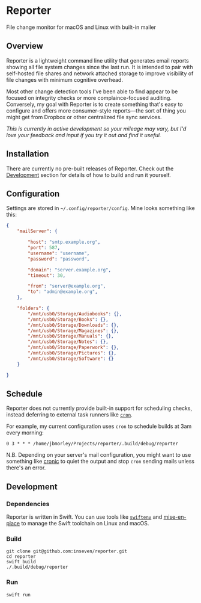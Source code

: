 # Reporter

File change monitor for macOS and Linux with built-in mailer

## Overview

Reporter is a lightweight command line utility that generates email reports showing all file system changes since the last run. It is intended to pair with self-hosted file shares and network attached storage to improve visibility of file changes with minimum cognitive overhead.

Most other change detection tools I've been able to find appear to be focused on integrity checks or more complaince-focused auditing. Conversely, my goal with Reporter is to create something that's easy to configure and offers more consumer-style reports—the sort of thing you might get from Dropbox or other centralized file sync services.

_This is currently in active development so your mileage may vary, but I'd love your feedback and input if you try it out and find it useful._

## Installation

There are currently no pre-built releases of Reporter. Check out the [Development](#development) section for details of how to build and run it yourself.

## Configuration

Settings are stored in `~/.config/reporter/config`. Mine looks something like this:

```json
{
    "mailServer": {

        "host": "smtp.example.org",
        "port": 587,
        "username": "username",
        "password": "password",

        "domain": "server.example.org",
        "timeout": 30,

        "from": "server@example.org",
        "to": "admin@example.org",
    },

    "folders": {
        "/mnt/usb0/Storage/Audiobooks": {},
        "/mnt/usb0/Storage/Books": {},
        "/mnt/usb0/Storage/Downloads": {},
        "/mnt/usb0/Storage/Magazines": {},
        "/mnt/usb0/Storage/Manuals": {},
        "/mnt/usb0/Storage/Notes": {},
        "/mnt/usb0/Storage/Paperwork": {},
        "/mnt/usb0/Storage/Pictures": {},
        "/mnt/usb0/Storage/Software": {}
    }

}
```

## Schedule

Reporter does not currently provide built-in support for scheduling checks, instead deferring to external task runners like [`cron`](https://en.wikipedia.org/wiki/Cron).

For example, my current configuration uses `cron` to schedule builds at 3am every morning:

```plaintext
0 3 * * * /home/jbmorley/Projects/reporter/.build/debug/reporter
```

N.B. Depending on your server's mail configuration, you might want to use something like [cronic](https://habilis.net/cronic/) to quiet the output and stop `cron` sending mails unless there's an error.


## Development

### Dependencies

Reporter is written in Swift. You can use tools like [`swiftenv`](https://swiftenv.fuller.li/en/latest/) and [mise-en-place](https://mise.jdx.dev) to manage the Swift toolchain on Linux and macOS.

### Build

```shell
git clone git@github.com:inseven/reporter.git
cd reporter
swift build
./.build/debug/reporter
```

### Run

```shell
swift run
```
